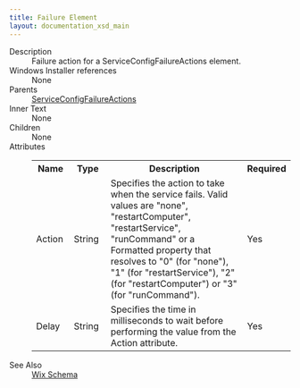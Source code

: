 ```yaml
---
title: Failure Element
layout: documentation_xsd_main
---
```

<dl>
  <dt>Description</dt>
  <dd>Failure action for a ServiceConfigFailureActions element.</dd>
  <dt>Windows Installer references</dt>
  <dd>None</dd>
  <dt>Parents</dt>
  <dd>
    <a href="../wix/serviceconfigfailureactions">ServiceConfigFailureActions</a>
  </dd>
  <dt>Inner Text</dt>
  <dd>None</dd>
  <dt>Children</dt>
  <dd>None</dd>
  <dt>Attributes</dt>
  <dd>
    <table cellspacing="0" cellpadding="0" class="schema">
      <tr>
        <th width="15%">Name</th>
        <th width="15%">Type</th>
        <th width="65%">Description</th>
        <th width="15%">Required</th>
      </tr>
      <tr>
        <td>Action</td>
        <td>String</td>
        <td>                     Specifies the action to take when the service fails. Valid values are "none", "restartComputer", "restartService", "runCommand" or a Formatted property                     that resolves to "0" (for "none"), "1" (for "restartService"), "2" (for "restartComputer") or "3" (for "runCommand").                 </td>
        <td>Yes</td>
      </tr>
      <tr>
        <td>Delay</td>
        <td>String</td>
        <td>                     Specifies the time in milliseconds to wait before performing the value from the Action attribute.                 </td>
        <td>Yes</td>
      </tr>
    </table>
  </dd>
  <dt>See Also</dt>
  <dd>
    <a href="../wix">Wix Schema</a>
  </dd>
</dl>
